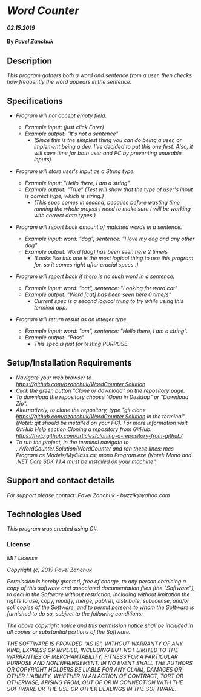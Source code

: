 # _Word Counter_

#### _02.15.2019_

#### By _**Pavel Zanchuk**_

## Description

_This program gathers both a word and sentence from a user, then checks how frequently the word appears in the sentence._

## Specifications

* _Program will not accept empty field._
  * _Example input: (just click Enter)_
  * _Example output: "It's not a sentence"_
    * _(Since this is the simplest thing you can do being a user, or implement being a dev. I've decided to put this one first. Also, it will save time for both user and PC by preventing unusable inputs)_

* _Program will store user's input as a String type._
  * _Example input: "Hello there, I am a string"._
  * _Example output: "True" (Test will show that the type of user's input is correct type, which is string.)_
    * _(This spec comes in second, because before wasting time running the whole project I need to make sure I will be working with correct data types.)_

* _Program will report back amount of matched words in a sentence._
  * _Example input: word: "dog", sentence: "I love my dog and any other dog"_
  * _Example output: Word [dog] has been seen here 2 time/s_
    * _(Looks like this one is the most logical thing to use this program for, so it comes right after crucial specs .)_

* _Program will report back if there is no such word in a sentence._
  * _Example input: word: "cat", sentence: "Looking for word cat"_
  * _Example output: "Word [cat] has been seen here 0 time/s"_
    * _Current spec is a second logical thing to try while using this terminal app._

* _Program will return result as an Integer type._
  * _Example input: word: "am", sentence: "Hello there, I am a string"._
  * _Example output: "Pass"_
    * _This spec is just for testing PURPOSE._


## Setup/Installation Requirements
* _Navigate your web browser to https://github.com/pzanchuk/WordCounter.Solution_
* _Click the green button "Clone or download" on the repository page._
* _To download the repository choose "Open in Desktop" or "Download Zip"._
* _Alternatively, to clone the repository, type "git clone https://github.com/pzanchuk/WordCounter.Solution in the terminal". (Note!: git should be installed on your PC).  For more    information visit GitHub Help section Cloning a repository from GitHub:
https://help.github.com/articles/cloning-a-repository-from-github/_
* _To run the project, in the terminal navigate to ../WordCounter.Solution/WordCounter and ran these lines: mcs Program.cs Models/MyClass.cs; mono Program.exe.(Note!: Mono and .NET Core SDK 1.1.4 must be installed on your machine"._


## Support and contact details

_For support please contact:_
_Pavel Zanchuk - buzzik@yahoo.com_

## Technologies Used

_This program was created using C#._

### License

*MIT License*

*Copyright (c) 2019 Pavel Zanchuk*

*Permission is hereby granted, free of charge, to any person obtaining a copy of this software and associated documentation files (the "Software"), to deal in the Software without restriction, including without limitation the rights to use, copy, modify, merge, publish, distribute, sublicense, and/or sell copies of the Software, and to permit persons to whom the Software is furnished to do so, subject to the following conditions:*

*The above copyright notice and this permission notice shall be included in all copies or substantial portions of the Software.*

*THE SOFTWARE IS PROVIDED "AS IS", WITHOUT WARRANTY OF ANY KIND, EXPRESS OR IMPLIED, INCLUDING BUT NOT LIMITED TO THE WARRANTIES OF MERCHANTABILITY, FITNESS FOR A PARTICULAR PURPOSE AND NONINFRINGEMENT. IN NO EVENT SHALL THE AUTHORS OR COPYRIGHT HOLDERS BE LIABLE FOR ANY CLAIM, DAMAGES OR OTHER LIABILITY, WHETHER IN AN ACTION OF CONTRACT, TORT OR OTHERWISE, ARISING FROM, OUT OF OR IN CONNECTION WITH THE SOFTWARE OR THE USE OR OTHER DEALINGS IN THE SOFTWARE.*
